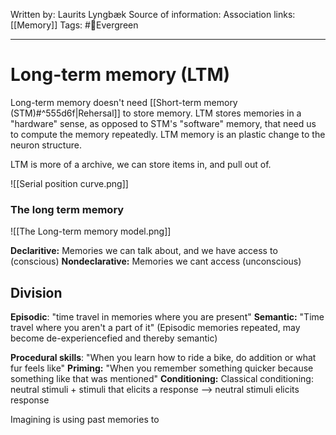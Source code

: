 Written by: Laurits Lyngbæk
Source of information: 
Association links: [[Memory]]
Tags: #🌲Evergreen  
___
#  Long-term memory (LTM)
Long-term memory doesn't need [[Short-term memory (STM)#^555d6f|Rehersal]] to store memory. LTM stores memories in a "hardware" sense, as opposed to STM's "software" memory, that need us to compute the memory repeatedly. LTM memory is an plastic change to the neuron structure. 
 
LTM is more of a archive, we can store items in, and pull out of.

![[Serial position curve.png]]


### **The long term memory**
![[The Long-term memory model.png]]

**Declaritive:**
 Memories we can talk about, and we have access to (conscious)
**Nondeclarative:**
Memories we cant access (unconscious)


## Division
**Episodic**:
"time travel in memories where you are present"
**Semantic:**
"Time travel where you aren't a part of it"
(Episodic memories repeated, may become de-experiencefied and thereby semantic)

**Procedural skills**:
"When you learn how to ride a bike, do addition or what fur feels like"
**Priming:**
"When you remember something quicker because something like that was mentioned"
**Conditioning:**
Classical conditioning:  neutral stimuli + stimuli that elicits a response --> neutral stimuli elicits response


Imagining is using past memories to 
